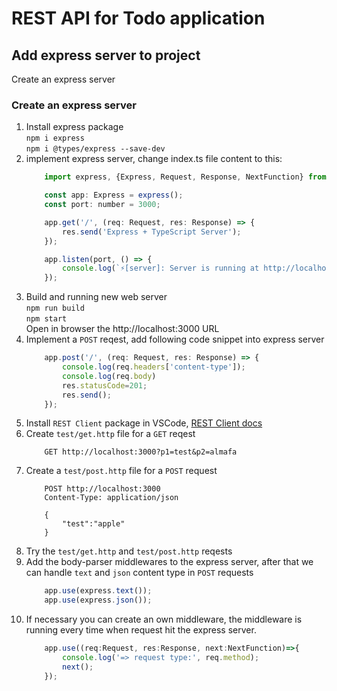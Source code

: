 REST API for Todo application
=============================

## Add express server to project
Create an express server

### Create an express server
1. Install express package  
    `npm i express`  
    `npm i @types/express --save-dev`
1. implement express server, change index.ts file content to this:
    ``` js
        import express, {Express, Request, Response, NextFunction} from 'express';

        const app: Express = express();
        const port: number = 3000;

        app.get('/', (req: Request, res: Response) => {
            res.send('Express + TypeScript Server');
        });

        app.listen(port, () => {
            console.log(`⚡️[server]: Server is running at http://localhost:${port}`);
        });
    ```
1. Build and running new web server  
    `npm run build`  
    `npm start`  
    Open in browser the http://localhost:3000 URL
1. Implement a `POST` reqest, add following code snippet into express server
    ``` js
        app.post('/', (req: Request, res: Response) => {
            console.log(req.headers['content-type']);
            console.log(req.body)
            res.statusCode=201;
            res.send();
        });
    ```
1. Install `REST Client` package in VSCode, [REST Client docs](https://github.com/Huachao/vscode-restclient/blob/master/README.md)
1. Create `test/get.http` file for a `GET` reqest
    ```
        GET http://localhost:3000?p1=test&p2=almafa
    ```
1. Create a `test/post.http` file for a `POST` request
    ```
        POST http://localhost:3000
        Content-Type: application/json

        {
            "test":"apple"
        }
    ```
1. Try the `test/get.http` and `test/post.http` reqests
1. Add the body-parser middlewares to the express server, after that we can handle `text` and `json` content type in `POST` requests
    ``` js
        app.use(express.text());
        app.use(express.json());
    ```
1. If necessary you can create an own middleware, the middleware is running every time when request hit the express server.
    ``` js
        app.use((req:Request, res:Response, next:NextFunction)=>{
            console.log('=> request type:', req.method);
            next();
        });
    ```
